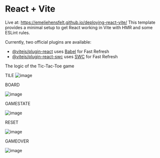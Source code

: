 # React + Vite
Live at:  https://emeliehensfelt.github.io/deploying-react-vite/
This template provides a minimal setup to get React working in Vite with HMR and some ESLint rules.

Currently, two official plugins are available:

- [@vitejs/plugin-react](https://github.com/vitejs/vite-plugin-react/blob/main/packages/plugin-react/README.md) uses [Babel](https://babeljs.io/) for Fast Refresh
- [@vitejs/plugin-react-swc](https://github.com/vitejs/vite-plugin-react-swc) uses [SWC](https://swc.rs/) for Fast Refresh

The logic of the Tic-Tac-Toe game

TILE 
![image](https://github.com/emeliehensfelt/deploying-react-vite/assets/137898083/bcad51f8-3773-46b2-b749-786d1bc65f17)

BOARD

![image](https://github.com/emeliehensfelt/deploying-react-vite/assets/137898083/2fe1e678-68fc-4cb2-af7f-157072547748)

GAMESTATE

![image](https://github.com/emeliehensfelt/deploying-react-vite/assets/137898083/86ef75c8-04a1-4d33-b936-c625d4e569fc)

RESET

![image](https://github.com/emeliehensfelt/deploying-react-vite/assets/137898083/9e075259-2eda-442a-9703-66a4ed013b83)

GAMEOVER

![image](https://github.com/emeliehensfelt/deploying-react-vite/assets/137898083/5fee530c-0109-4f5b-a1c6-498b82e10d3e)
